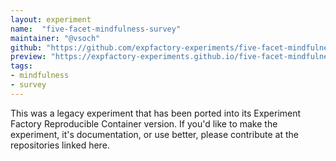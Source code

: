 ```yaml
---
layout: experiment
name:  "five-facet-mindfulness-survey"
maintainer: "@vsoch"
github: "https://github.com/expfactory-experiments/five-facet-mindfulness-survey"
preview: "https://expfactory-experiments.github.io/five-facet-mindfulness-survey"
tags:
- mindfulness
- survey
---
```


This was a legacy experiment that has been ported into its Experiment Factory Reproducible Container version. If you'd like to make the experiment, it's documentation, or use better, please contribute at the repositories linked here.
